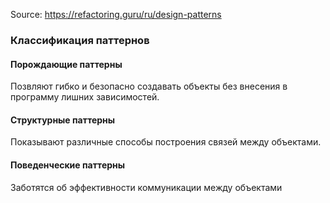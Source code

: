Source: https://refactoring.guru/ru/design-patterns
### Классификация паттернов
#### Порождающие паттерны
Позвляют гибко и безопасно создавать объекты без внесения в программу лишних зависимостей.

#### Структурные паттерны
Показывают различные способы построения связей между объектами.

#### Поведенческие паттерны
Заботятся об эффективности коммуникации между объектами
